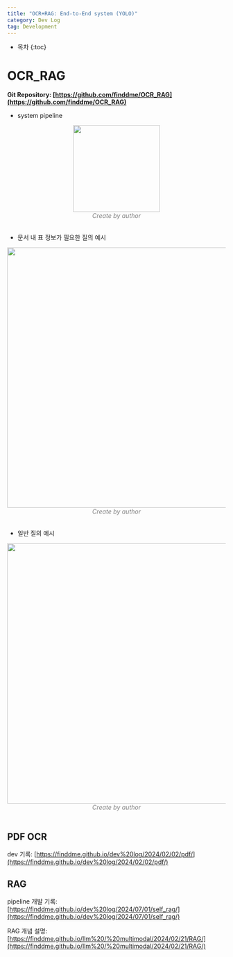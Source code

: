 ```yaml
---
title: "OCR+RAG: End-to-End system (YOLO)"
category: Dev Log
tag: Development
---
```








* 목차
{:toc}











# OCR_RAG

**Git Repository: [https://github.com/finddme/OCR_RAG](https://github.com/finddme/OCR_RAG)**

- system pipeline

<center><img width="200" src="https://github.com/user-attachments/assets/366da45c-6074-4273-9baf-046d5cd53bc0"></center>
<center><em style="color:gray;">Create by author</em></center><br>

- 문서 내 표 정보가 필요한 질의 예시
  
<center><img width="600" src="https://github.com/user-attachments/assets/df498b27-d4a7-4458-bfd5-d6810486710c"></center>
<center><em style="color:gray;">Create by author</em></center><br>

- 일반 질의 예시

<center><img width="600" src="https://github.com/user-attachments/assets/82ce33f8-08e2-49d5-b69a-176310b8c86f"></center>
<center><em style="color:gray;">Create by author</em></center><br>

## PDF OCR

dev 기록: [https://finddme.github.io/dev%20log/2024/02/02/pdf/](https://finddme.github.io/dev%20log/2024/02/02/pdf/)

## RAG

pipeline 개발 기록: [https://finddme.github.io/dev%20log/2024/07/01/self_rag/](https://finddme.github.io/dev%20log/2024/07/01/self_rag/)

RAG 개념 설명: [https://finddme.github.io/llm%20/%20multimodal/2024/02/21/RAG/](https://finddme.github.io/llm%20/%20multimodal/2024/02/21/RAG/)
